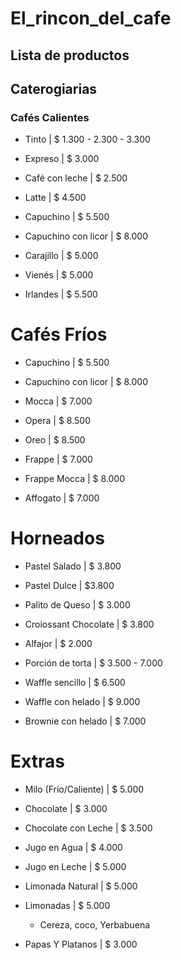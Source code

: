 # El_rincon_del_cafe

## Lista de productos 

## Caterogiarias 

### Cafés Calientes

- Tinto | $ 1.300 - 2.300 - 3.300

- Expreso | $ 3.000 

- Café con leche | $ 2.500 

- Latte | $ 4.500

- Capuchino | $ 5.500

- Capuchino con licor | $ 8.000

- Carajillo | $ 5.000 

- Vienés | $ 5.000

- Irlandes | $ 5.500

# Cafés Fríos 

- Capuchino | $ 5.500

- Capuchino con licor | $ 8.000

- Mocca | $ 7.000

- Opera | $ 8.500

- Oreo | $ 8.500 

- Frappe | $ 7.000

- Frappe Mocca | $ 8.000

- Affogato | $ 7.000

# Horneados 

- Pastel Salado | $ 3.800

- Pastel Dulce | $3.800

- Palito de Queso | $ 3.000

- Croiossant Chocolate | $ 3.800

- Alfajor | $ 2.000

- Porción de torta | $ 3.500 - 7.000

- Waffle sencillo | $ 6.500

- Waffle con helado | $ 9.000

- Brownie con helado | $ 7.000

# Extras

- Milo (Frío/Caliente) | $ 5.000

- Chocolate | $ 3.000

- Chocolate con Leche | $ 3.500

- Jugo en Agua | $ 4.000

- Jugo en Leche | $ 5.000

- Limonada Natural | $ 5.000

- Limonadas | $ 5.000
  - Cereza, coco, Yerbabuena

- Papas Y Platanos  | $ 3.000


